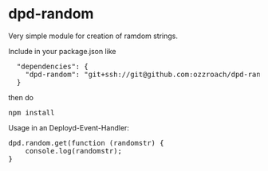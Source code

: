 dpd-random
===============
Very simple module for creation of ramdom strings.

Include in your package.json like
<pre>
  "dependencies": {
    "dpd-random": "git+ssh://git@github.com:ozzroach/dpd-random.git"
  }
</pre>
then do
<pre>
npm install
</pre>
Usage in an Deployd-Event-Handler:
<pre>
dpd.random.get(function (randomstr) {
    console.log(randomstr);
}
</pre>